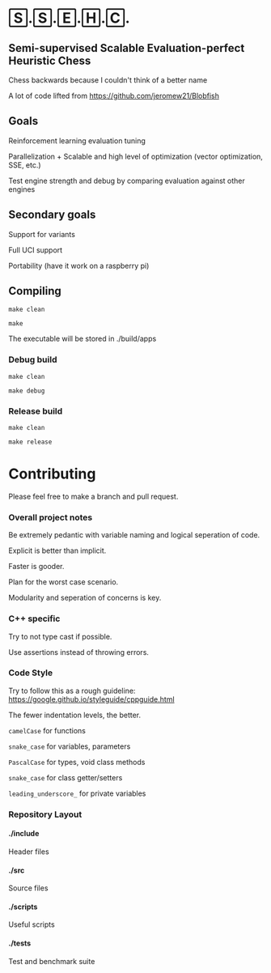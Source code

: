 # 🅂.🅂.🄴.🄷.🄲.
## Semi-supervised Scalable Evaluation-perfect Heuristic Chess 
Chess backwards because I couldn't think of a better name

A lot of code lifted from https://github.com/jeromew21/Blobfish

## Goals
Reinforcement learning evaluation tuning

Parallelization + Scalable and high level of optimization (vector optimization, SSE, etc.)

Test engine strength and debug by comparing evaluation against other engines

## Secondary goals
Support for variants

Full UCI support

Portability (have it work on a raspberry pi)

## Compiling 
`make clean`

`make`

The executable will be stored in ./build/apps

### Debug build
`make clean`

`make debug`

### Release build
`make clean`

`make release`

# Contributing
Please feel free to make a branch and pull request.

### Overall project notes
Be extremely pedantic with variable naming and logical seperation of code.

Explicit is better than implicit.

Faster is gooder.

Plan for the worst case scenario.

Modularity and seperation of concerns is key.

### C++ specific

Try to not type cast if possible.

Use assertions instead of throwing errors.

### Code Style
Try to follow this as a rough guideline: https://google.github.io/styleguide/cppguide.html

The fewer indentation levels, the better.

`camelCase` for functions

`snake_case` for variables, parameters

`PascalCase` for types, void class methods

`snake_case` for class getter/setters

`leading_underscore_` for private variables


### Repository Layout

#### ./include
Header files

#### ./src
Source files

#### ./scripts
Useful scripts

#### ./tests
Test and benchmark suite
